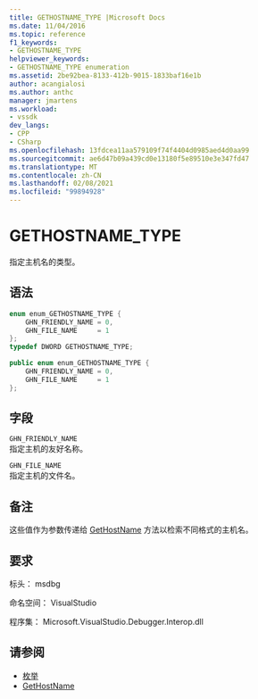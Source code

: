 ```yaml
---
title: GETHOSTNAME_TYPE |Microsoft Docs
ms.date: 11/04/2016
ms.topic: reference
f1_keywords:
- GETHOSTNAME_TYPE
helpviewer_keywords:
- GETHOSTNAME_TYPE enumeration
ms.assetid: 2be92bea-8133-412b-9015-1833baf16e1b
author: acangialosi
ms.author: anthc
manager: jmartens
ms.workload:
- vssdk
dev_langs:
- CPP
- CSharp
ms.openlocfilehash: 13fdcea11aa579109f74f4404d0985aed4d0aa99
ms.sourcegitcommit: ae6d47b09a439cd0e13180f5e89510e3e347fd47
ms.translationtype: MT
ms.contentlocale: zh-CN
ms.lasthandoff: 02/08/2021
ms.locfileid: "99894928"
---
```

# <a name="gethostname_type"></a>GETHOSTNAME_TYPE
指定主机名的类型。

## <a name="syntax"></a>语法

```cpp
enum enum_GETHOSTNAME_TYPE {
    GHN_FRIENDLY_NAME = 0,
    GHN_FILE_NAME     = 1
};
typedef DWORD GETHOSTNAME_TYPE;
```

```csharp
public enum enum_GETHOSTNAME_TYPE {
    GHN_FRIENDLY_NAME = 0,
    GHN_FILE_NAME     = 1
};
```

## <a name="fields"></a>字段
`GHN_FRIENDLY_NAME`\
指定主机的友好名称。

`GHN_FILE_NAME`\
指定主机的文件名。

## <a name="remarks"></a>备注
这些值作为参数传递给 [GetHostName](../../../extensibility/debugger/reference/idebugprogramnode2-gethostname.md) 方法以检索不同格式的主机名。

## <a name="requirements"></a>要求
标头： msdbg

命名空间： VisualStudio

程序集： Microsoft.VisualStudio.Debugger.Interop.dll

## <a name="see-also"></a>请参阅
- [枚举](../../../extensibility/debugger/reference/enumerations-visual-studio-debugging.md)
- [GetHostName](../../../extensibility/debugger/reference/idebugprogramnode2-gethostname.md)
